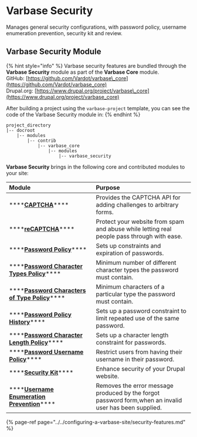 # Varbase Security

Manages general security configurations, with password policy, username enumeration prevention, security kit and review.

## Varbase Security Module

{% hint style="info" %}
Varbase security features are bundled through the **Varbase Security** module as part of the **Varbase Core** module.  
GitHub: [https://github.com/Vardot/varbase\_core](https://github.com/Vardot/varbase_core)  
Drupal.org: [https://www.drupal.org/project/varbase\_core](https://www.drupal.org/project/varbase_core)

After building a project using the `varbase-project` template, you can see the code of the Varbase Security module in:
{% endhint %}

```text
project_directory
|-- docroot
    |-- modules
        |-- contrib
            |-- varbase_core
                |-- modules
                    |-- varbase_security
```

**Varbase Security** brings in the following core and contributed modules to your site:

| Module | Purpose |
| :--- | :--- |
| \*\*\*\*[**CAPTCHA**](https://www.drupal.org/project/captcha)\*\*\*\* | Provides the CAPTCHA API for adding challenges to arbitrary forms. |
| \*\*\*\*[**reCAPTCHA**](https://www.drupal.org/project/recaptcha)\*\*\*\* | Protect your website from spam and abuse while letting real people pass through with ease. |
| \*\*\*\*[**Password Policy**](https://www.drupal.org/project/password_policy)\*\*\*\* | Sets up constraints and expiration of passwords. |
| \*\*\*\*[**Password Character Types Policy**](https://www.drupal.org/project/password_policy)\*\*\*\* | Minimum number of different character types the password must contain. |
| \*\*\*\*[**Password Characters of Type Policy**](https://www.drupal.org/project/password_policy)\*\*\*\* | Minimum characters of a particular type the password must contain. |
| \*\*\*\*[**Password Policy History**](https://www.drupal.org/project/password_policy)\*\*\*\* | Sets up a password constraint to limit repeated use of the same password. |
| \*\*\*\*[**Password Character Length Policy**](https://www.drupal.org/project/password_policy)\*\*\*\* | Sets up a character length constraint for passwords. |
| \*\*\*\*[**Password Username Policy**](https://www.drupal.org/project/password_policy)\*\*\*\* | Restrict users from having their username in their password. |
| \*\*\*\*[**Security Kit**](https://www.drupal.org/project/seckit)\*\*\*\* | Enhance security of your Drupal website. |
| \*\*\*\*[**Username Enumeration Prevention**](https://www.drupal.org/project/username_enumeration_prevention)\*\*\*\* | Removes the error message produced by the forgot password form,when an invalid user has been supplied. |

{% page-ref page="../../configuring-a-varbase-site/security-features.md" %}



